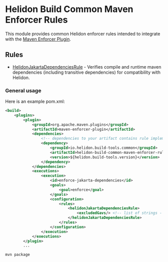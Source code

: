 # Helidon Build Common Maven Enforcer Rules

This module provides common Helidon enforcer rules intended to integrate with the [Maven Enforcer Plugin](https://maven.apache.org/enforcer/maven-enforcer-plugin/).

## Rules
* [HelidonJakartaDependenciesRule](src/main/java/io/helidon/build/common/maven/enforcer/rules/HelidonJakartaDependenciesRule.java) - Verifies compile and runtime maven dependencies (including transitive dependencies) for compatibility with Helidon.

### General usage

Here is an example pom.xml:

```xml
<build>
    <plugins>
        <plugin>
            <groupId>org.apache.maven.plugins</groupId>
            <artifactId>maven-enforcer-plugin</artifactId>
            <dependencies>
                <!-- dependencies to your artifact contains rule implementation -->
                <dependency>
                    <groupId>io.helidon.build-tools.common</groupId>
                    <artifactId>helidon-build-common-maven-enforcer-rules</artifactId>
                    <version>${helidon.build-tools.version}</version>
                </dependency>
            </dependencies>
            <executions>
                <execution>
                    <id>enforce-jakarta-dependencies</id>
                    <goals>
                        <goal>enforce</goal>
                    </goals>
                    <configuration>
                        <rules>
                            <helidonJakartaDependenciesRule>
                                <excludedGavs/> <!-- list of strings - can be used to exclude a package / group name from violation -->
                            </helidonJakartaDependenciesRule>
                        </rules>
                    </configuration>
                </execution>
            </executions>
        </plugin>
        ...
```

```bash
mvn package
```
